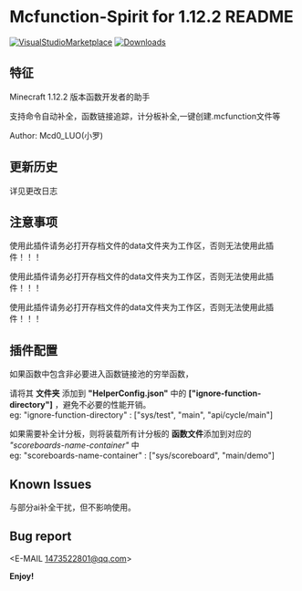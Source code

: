 # Mcfunction-Spirit for 1.12.2 README
[![VisualStudioMarketplace](https://img.shields.io/vscode-marketplace/v/Mcd0-LUO.mcfunction-spirit.svg?flat-square&label=marketplace
)](https://marketplace.visualstudio.com/items?itemName=Mcd0-LUO.mcfunction-spirit)
[![Downloads](https://img.shields.io/badge/Downloads-<100-brightgreen.svg)](https://marketplace.visualstudio.com/items?itemName=Mcd0-LUO.mcfunction-spirit)



## 特征

Minecraft 1.12.2 版本函数开发者的助手

支持命令自动补全，函数链接追踪，计分板补全,一键创建.mcfunction文件等


Author: Mcd0_LUO(小罗)

## 更新历史

详见更改日志

## 注意事项

使用此插件请务必打开存档文件的data文件夹为工作区，否则无法使用此插件！！！

使用此插件请务必打开存档文件的data文件夹为工作区，否则无法使用此插件！！！

使用此插件请务必打开存档文件的data文件夹为工作区，否则无法使用此插件！！！

## 插件配置

如果函数中包含非必要进入函数链接池的穷举函数，

请将其 **文件夹** 添加到 **"HelperConfig.json"** 中的  **["ignore-function-directory"]** ，避免不必要的性能开销。    
    eg: "ignore-function-directory" : ["sys/test", "main", "api/cycle/main"]

如果需要补全计分板，则将装载所有计分板的 **函数文件**添加到对应的 *"scoreboards-name-container"* 中    
    eg: "scoreboards-name-container" : ["sys/scoreboard", "main/demo"]

## Known Issues

与部分ai补全干扰，但不影响使用。


## Bug report

<E-MAIL 1473522801@qq.com>

**Enjoy!**
